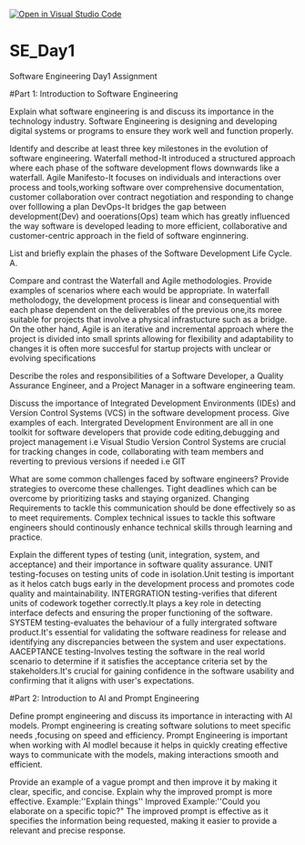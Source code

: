 [![Open in Visual Studio Code](https://classroom.github.com/assets/open-in-vscode-2e0aaae1b6195c2367325f4f02e2d04e9abb55f0b24a779b69b11b9e10269abc.svg)](https://classroom.github.com/online_ide?assignment_repo_id=15568646&assignment_repo_type=AssignmentRepo)
# SE_Day1
Software Engineering Day1 Assignment

#Part 1: Introduction to Software Engineering

Explain what software engineering is and discuss its importance in the technology industry.
Software Engineering is designing and developing digital systems or programs to ensure they work well and function properly.

Identify and describe at least three key milestones in the evolution of software engineering.
Waterfall method-It introduced a structured approach where each phase of the software development flows downwards like a waterfall.
Agile Manifesto-It focuses on individuals and interactions over process and tools,working software over comprehensive documentation, customer collaboration over contract negotiation and responding to change over folllowing a plan
DevOps-It bridges the gap between development(Dev) and ooerations(Ops) team which has greatly influenced the way software is developed leading to more efficient, collaborative and customer-centric approach in the field of software enginnering.

List and briefly explain the phases of the Software Development Life Cycle.
A.


Compare and contrast the Waterfall and Agile methodologies. Provide examples of scenarios where each would be appropriate.
In waterfall metholodogy, the development process is linear and consequential with each phase dependent on the deliverables of the previous one,its moree suitable for projects that involve a physical infrastucture such as a bridge.
On the other hand, Agile is an iterative and incremental approach where the project is divided into small sprints allowing for flexibility and adaptability to changes it is often more succesful for startup projects with unclear or evolving specifications


Describe the roles and responsibilities of a Software Developer, a Quality Assurance Engineer, and a Project Manager in a software engineering team.


Discuss the importance of Integrated Development Environments (IDEs) and Version Control Systems (VCS) in the software development process. Give examples of each.
Intergrated Development Environment are all in one toolkit for software developers that provide code editing,debugging and project management i.e Visual Studio
Version Control Systems are crucial for tracking changes in code, collaborating with team members and reverting to previous versions if needed i.e GIT

What are some common challenges faced by software engineers? Provide strategies to overcome these challenges.
Tight deadlines which can be overcome by prioritizing tasks and staying organized.
Changing Requirements to tackle this communication should be done effectively so as to meet requirements.
Complex technical issues to tackle this software engineers should continously enhance technical skills through learning and practice.


Explain the different types of testing (unit, integration, system, and acceptance) and their importance in software quality assurance.
UNIT testing-focuses on testing units of code in isolation.Unit testing is important as it helos catch bugs early in the development process and promotes code quality and maintainability.
INTERGRATION testing-verifies that diferent units of codework together correctly.It plays a key role in detecting interface defects and ensuring the proper functioning of the software.
SYSTEM testing-evaluates the behaviour of a fully intergrated software product.It's essential for validating the software readiness for release and identifying any discrepancies between the system and user expectations.
AACEPTANCE testing-Involves testing the software in the real world scenario to determine if it satisfies the acceptance criteria set by the stakeholders.It's crucial for gaining confidence in the software usability and confirming that it aligns  with user's expectations.




#Part 2: Introduction to AI and Prompt Engineering


Define prompt engineering and discuss its importance in interacting with AI models.
Prompt engineering is creating software solutions to meet specific needs ,focusing on speed and efficiency.
Prompt Engineering is important when working with AI modlel because it helps in quickly creating effective ways to communicate with the models, making interactions smooth and efficient.


Provide an example of a vague prompt and then improve it by making it clear, specific, and concise. Explain why the improved prompt is more effective.
Example:''Explain things''
Improved Example:''Could you elaborate on a specific topic?"
The improved prompt is effective as it specifies the information being requested, making it easier to provide a relevant and precise response.


